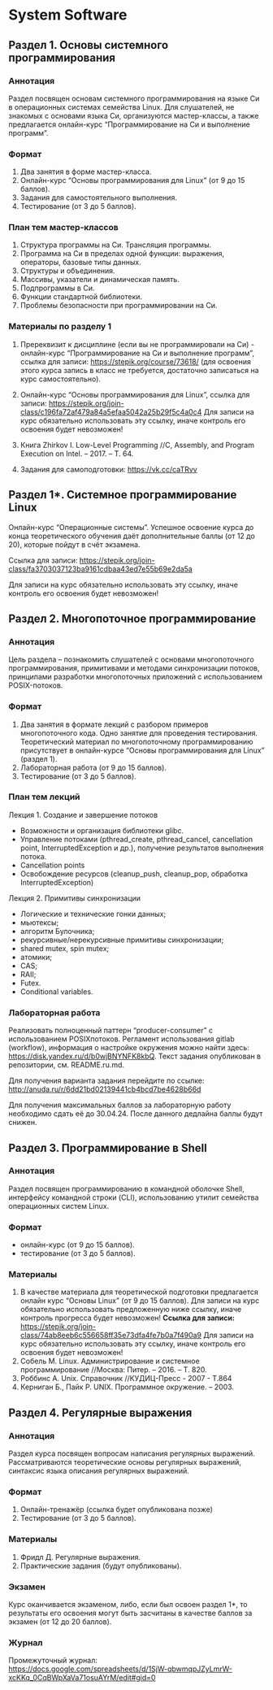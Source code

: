 # System Software

## Раздел 1. Основы системного программирования

### Аннотация
Раздел посвящен основам системного программирования на языке Си в операционных системах семейства Linux. Для слушателей, не знакомых с основами языка Си, организуются мастер-классы, а также предлагается онлайн-курс “Программирование на Си и выполнение программ”.

### Формат
1. Два занятия в форме мастер-класса.
2. Онлайн-курс “Основы программирования для Linux” (от 9 до 15 баллов).
3. Задания для самостоятельного выполнения.
4. Тестирование (от 3 до 5 баллов).

### План тем мастер-классов
1. Структура программы на Си. Трансляция программы.
2. Программа на Си в пределах одной функции: выражения, операторы, базовые типы данных.
3. Структуры и объединения.
4. Массивы, указатели и динамическая память.
5. Подпрограммы в Си.
6. Функции стандартной библиотеки.
7. Проблемы безопасности при программировании на Си.

### Материалы по разделу 1

1. Пререквизит к дисциплине (если вы не программировали на Си) - онлайн-курс “Программирование на Си и выполнение программ”, ссылка для записи: https://stepik.org/course/73618/ (для освоения этого курса запись в класс не требуется, достаточно записаться на курс самостоятельно).

2. Онлайн-курс “Основы программирования для Linux”, ссылка для записи: https://stepik.org/join-class/c196fa72af479a84a5efaa5042a25b29f5c4a0c4
Для записи на курс обязательно использовать эту ссылку, иначе контроль его освоения будет невозможен!

3. Книга Zhirkov I. Low-Level Programming //C, Assembly, and Program Execution on Intel. – 2017. – Т. 64.

4. Задания для самоподготовки: https://vk.cc/caTRvv

## Раздел 1*. Системное программирование Linux

Онлайн-курс “Операционные системы”. Успешное освоение курса до конца теоретического обучения даёт дополнительные баллы (от 12 до 20), которые пойдут в счёт экзамена.

Ссылка для записи:
https://stepik.org/join-class/fa3703037123ba9161cdbaa43ed7e55b69e2da5a

Для записи на курс обязательно использовать эту ссылку, иначе контроль его освоения будет невозможен!

## Раздел 2. Многопоточное программирование

### Аннотация

Цель раздела – познакомить слушателей с основами многопоточного программирования, примитивами и методами синхронизации потоков, принципами разработки многопоточных приложений с использованием POSIX-потоков.

### Формат

1. Два занятия в формате лекций с разбором примеров многопоточного кода. Одно занятие для проведения тестирования. Теоретический материал по многопоточному программированию присутствует в онлайн-курсе “Основы программирования для Linux” (раздел 1).
2. Лабораторная работа (от 9 до 15 баллов).
3. Тестирование (от 3 до 5 баллов).

### План тем лекций

Лекция 1. Создание и завершение потоков
- Возможности и организация библиотеки glibc.
- Управление потоками (pthread_create, pthread_cancel, cancellation point, InterruptedException и др.), получение результатов выполнения потока.
- Cancellation points
- Освобождение ресурсов (cleanup_push, cleanup_pop, обработка InterruptedException)

Лекция 2. Примитивы синхронизации
- Логические и технические гонки данных;
- мьютексы;
- алгоритм Булочника;
- рекурсивные/нерекурсивные примитивы синхронизации;
- shared mutex, spin mutex;
- атомики;
- CAS;
- RAII;
- Futex.
- Conditional variables.

### Лабораторная работа

Реализовать полноценный паттерн “producer-consumer” с использованием POSIXпотоков. Регламент использования gitlab (workflow), информация о настройке окружения можно найти здесь: https://disk.yandex.ru/d/b0wjBNYNFK8kbQ. Текст задания опубликован в репозитории, см. README.ru.md.

Для получения варианта задания перейдите по ссылке: http://anuda.ru/r/6dd21bd02139441cb4bcd7be4628b66d

Для получения максимальных баллов за лабораторную работу необходимо сдать её до 30.04.24. После данного дедлайна баллы будут снижен.

## Раздел 3. Программирование в Shell

### Аннотация

Раздел посвящен программированию в командной оболочке Shell, интерфейсу командной строки (CLI), использованию утилит семейства операционных систем Linux.

### Формат

- онлайн-курс (от 9 до 15 баллов).
- тестирование (от 3 до 5 баллов).

### Материалы

1. В качестве материала для теоретической подготовки предлагается онлайн курс “Основы Linux” (от 9 до 15 баллов).
   Для записи на курс обязательно использовать предложенную ниже ссылку, иначе контроль прогресса будет невозможен!
   **Ссылка для записи:**
   https://stepik.org/join-class/74ab8eeb6c556658ff35e73dfa4fe7b0a7f490a9
  Для записи на курс обязательно использовать эту ссылку, иначе контроль его освоения будет невозможен!
2. Собель М. Linux. Администрирование и системное программирование //Москва: Питер. – 2016. – Т. 820.
3. Роббинс А. Unix. Справочник //КУДИЦ-Пресс - 2007 - Т.864
4. Керниган Б., Пайк Р. UNIX. Программное окружение. – 2003.

## Раздел 4. Регулярные выражения

### Аннотация

Раздел курса посвящен вопросам написания регулярных выражений. Рассматриваются теоретические основы регулярных выражений, синтаксис языка описания регулярных выражений.

### Формат

1. Онлайн-тренажёр (ссылка будет опубликована позже)
2. Тестирование (от 3 до 5 баллов).

### Материалы

1. Фридл Д. Регулярные выражения.
2. Практические задания (будут опубликованы).

### Экзамен

Курс оканчивается экзаменом, либо, если был освоен раздел 1*, то результаты его
освоения могут быть засчитаны в качестве баллов за экзамен (от 12 до 20 баллов).

### Журнал

Промежуточный журнал:  
https://docs.google.com/spreadsheets/d/1SjW-qbwmqpJZyLmrW-xcKKq_0CqBWpXaVa71osuAYrM/edit#gid=0